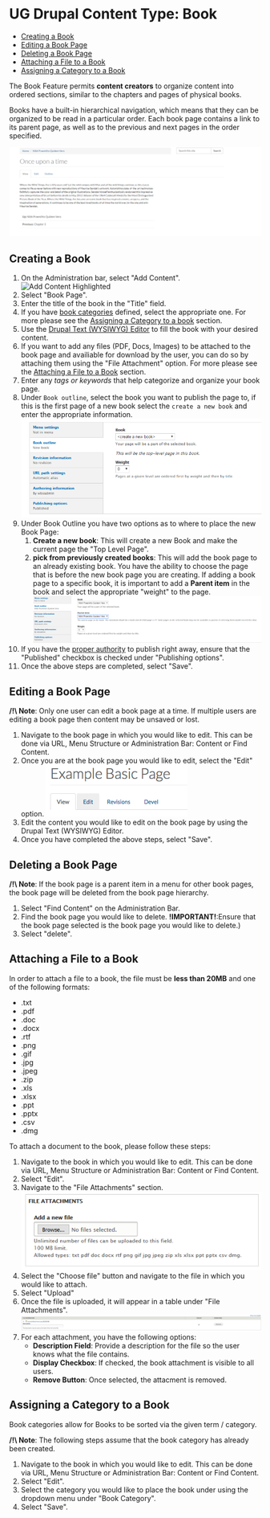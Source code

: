 # UG Drupal Content Type: Book

* [Creating a Book](howto-book.md#creating-a-book)
* [Editing a Book Page](howto-book.md#editing-a-book-page)
* [Deleting a Book Page](howto-book.md#deleting-a-book-page)
* [Attaching a File to a Book](howto-book.md#attaching-a-file-to-a-book)
* [Assigning a Category to a Book](howto-book.md#assigning-a-category-to-a-book)


The Book Feature permits **content creators** to organize content into ordered sections, similar to the chapters and pages of physical books.

Books have a built-in hierarchical navigation, which means that they can be organized to be read in a particular order. Each book page contains a link to its parent page, as well as to the previous and next pages in the order specified.

![An Example of a Book Page](../images/booksample.png "Example of a Book Page")


## Creating a Book

1. On the Administration bar, select "Add Content".
 ![Add Content Highlighted](../images/ambac.png)
2. Select "Book Page".
3. Enter the title of the book in the "Title" field.
4. If you have [book categories](../taxonomies.md) defined, select the appropriate one. For more please see the [Assigning a Category to a book](howto-book.md#assigning-a-category-to-a-book) section.
5. Use the [Drupal Text (WYSIWYG) Editor](../wysiwyg-editor.md) to fill the book with your desired content.
6. If you want to add any files (PDF, Docs, Images) to be attached to the book page and availiable for download by the user, you can do so by attaching them using the "File Attachment" option. For more please see the [Attaching a File to a Book](howto-page.md#attaching-a-file-to-a-page) section.
7. Enter any *tags or keywords* that help categorize and organize your book page.
8. Under `Book outline`, select the book you want to publish the page to, if this is the first page of a new book select the `create a new book` and enter the appropriate information.  
 ![Book outline options](../images/bookoutline.png)
9. Under Book Outline you have two options as to where to place the new Book Page:
    1. **Create a new book**: This will create a new Book and make the current page the "Top Level Page".
    2. **pick from previously created books**: This will add the book page to an already existing book. You have the ability to choose the page that is before the new book page you are creating. If adding a book page to a specific book, it is important to add a **Parent item** in the book and select the appropriate "weight" to the page.
 ![Book parent item option](../images/bookparentitem.png)
10. If you have the [proper authority](../rolesandresp.md) to publish right away, ensure that the "Published" checkbox is checked under "Publishing options".
11. Once the above steps are completed, select "Save".

## Editing a Book Page

**/!\ Note**: Only one user can edit a book page at a time. If multiple users are editing a book page then content may be unsaved or lost.

1. Navigate to the book page in which you would like to edit. This can be done via URL, Menu Structure or Administration Bar: Content or Find Content.
2. Once you are at the book page you would like to edit, select the "Edit" option.
 ![Edit Tab](../images/contentEditTab.png)
3. Edit the content you would like to edit on the book page by using the Drupal Text (WYSIWYG) Editor.
4. Once you have completed the above steps, select "Save".

## Deleting a Book Page

**/!\ Note**: If the book page is a parent item in a menu for other book pages, the book page will be deleted from the book page hierarchy.

1. Select "Find Content" on the Administration Bar.
2. Find the book page you would like to delete. **!IMPORTANT!**:Ensure that the book page selected is the book page you would like to delete.) 
3. Select "delete".

## Attaching a File to a Book

In order to attach a file to a book, the file must be **less than 20MB** and one of the following formats:
* .txt
* .pdf
* .doc
* .docx
* .rtf
* .png
* .gif
* .jpg
* .jpeg
* .zip
* .xls
* .xlsx
* .ppt
* .pptx
* .csv
* .dmg

To attach a document to the book, please follow these steps:

1. Navigate to the book in which you would like to edit. This can be done via URL, Menu Structure or Administration Bar: Content or Find Content.
2. Select "Edit".
3. Navigate to the "File Attachments" section.
 ![File Attachment Option](../images/pageattach.png)
4. Select the "Choose file" button and navigate to the file in which you would like to attach.
5. Select "Upload"
5. Once the file is uploaded, it will appear in a table under "File Attachments".
 ![File Attachment Table](../images/fileAttachmentChart.png)
6. For each attachment, you have the following options:
    * **Description Field**: Provide a description for the file so the user knows what the file contains. 
    * **Display Checkbox**: If checked, the book attachment is visible to all users.
    * **Remove Button**: Once selected, the attacment is removed.

## Assigning a Category to a Book

Book categories allow for Books to be sorted via the given term / category.

**/!\ Note**: The following steps assume that the book category has already been created.

1. Navigate to the book in which you would like to edit. This can be done via URL, Menu Structure or Administration Bar: Content or Find Content.
2. Select "Edit".
3. Select the category you would like to place the book under using the dropdown menu under "Book Category".
4. Select "Save".
